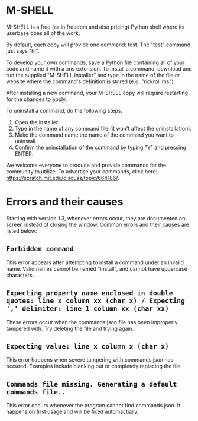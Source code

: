 # M-SHELL
M-SHELL is a free (as in freedom and also pricing) Python shell where its userbase does all of the work.

By default, each copy will provide one command: test.
The "test" command just says "hi".

To develop your own commands, save a Python file containing all of your code and name it with a .ms extension.
To install a command, download and run the supplied "M-SHELL Installer" and type in the name of the file or website where the command's definition is stored (e.g, "rickroll.ms").

After installing a new command, your M-SHELL copy will require restarting for the changes to apply.

To uninstall a command, do the following steps:
1. Open the installer.
2. Type in the name of any command file (it won't affect the uninstallation).
3. Make the command name the name of the command you want to uninstall.
4. Confirm the uninstallation of the command by typing "Y" and pressing ENTER.

We welcome everyone to produce and provide commands for the community to utilize. To advertise your commands, click here: https://scratch.mit.edu/discuss/topic/664186/.

# Errors and their causes
Starting with version 1.3, whenever errors occur, they are documented on-screen instead of closing the window. Common errors and their causes are listed below:

<h2><code>Forbidden command</h2></code>
This error appears after attempting to install a command under an invalid name. Valid names cannot be named "install", and cannot have uppercase characters.

<h2><code>Expecting property name enclosed in double quotes: line x column xx (char x) / Expecting ',' delimiter: line 1 column xx (char xx)</h2></code>
These errors occur when the commands.json file has been improperly tampered with. Try deleting the file and trying again.

<h2><code>Expecting value: line x column x (char x)</h2></code>
This error happens when severe tampering with commands.json has occured. Examples include blanking out or completely replacing the file.

<h2><code>Commands file missing. Generating a default commands file..</h2></code>
This error occurs whenever the program cannot find commands.json. It happens on first usage and will be fixed automactially.
